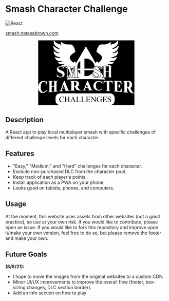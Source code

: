 # Smash Character Challenge

![React](https://img.shields.io/badge/react-%2320232a.svg?style=flat&logo=react&logoColor=%2361DAFB)

[smash.natesabrown.com](https://smash.natesabrown.com/)

<p align="center">
  <img src="./github_images/logo.png" width="300"/>
</p>

## Description

A React app to play local multiplayer smash with specific challenges of different challenge levels for each character.

## Features

* "Easy," "Medium," and "Hard" challenges for each character.
* Exclude non-purchased DLC from the character pool.
* Keep track of each player's points.
* Install application as a PWA on your phone.
* Looks good on tablets, phones, and computers.

## Usage

At the moment, this website uses assets from other websites (not a great practice), so use at your own risk. If you would like to contribute, please open an issue. If you would like to fork this repository and improve upon it/make your own version, feel free to do so, but please remove the footer and make your own.

## Future Goals

**(8/6/21):**

* I hope to move the images from the original websites to a custom CDN.
* Minor UI/UX improvements to improve the overall flow (footer, box-sizing changes, DLC section border).
* Add an info section on how to play
